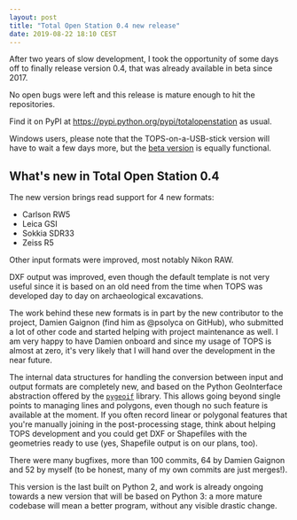 ```yaml
---
layout: post
title: "Total Open Station 0.4 new release"
date: 2019-08-22 18:10 CEST
---
```


After two years of slow development, I took the opportunity of some days off to
finally release version 0.4, that was already available in beta since 2017.

No open bugs were left and this release is mature enough to hit the repositories.

Find it on PyPI at <https://pypi.python.org/pypi/totalopenstation> as usual.

Windows users, please note that the TOPS-on-a-USB-stick version will have to
wait a few days more, but the [beta version](https://tops.iosa.it/2016/06/22/portable-tops-beta.html) is equally functional.

## What's new in Total Open Station 0.4

The new version brings read support for 4 new formats:

- Carlson RW5 
- Leica GSI
- Sokkia SDR33
- Zeiss R5

Other input formats were improved, most notably Nikon RAW.

DXF output was improved, even though the default template is not very
useful since it is based on an old need from the time when TOPS was
developed day to day on archaeological excavations.

The work behind these new formats is in part by the new contributor to the
project, Damien Gaignon (find him as @psolyca on GitHub), who submitted a lot
of other code and started helping with project maintenance as well. I am
very happy to have Damien onboard and since my usage of TOPS is almost at zero,
it's very likely that I will hand over the development in the near future.

The internal data structures for handling the conversion between input and
output formats are completely new, and based on the Python GeoInterface
abstraction offered by the [`pygeoif`](https://pypi.org/project/pygeoif/)
library. This allows going beyond single points to managing lines and polygons,
even though no such feature is available at the moment. If you often record
linear or polygonal features that you're manually joining in the post-processing
stage, think about helping TOPS development and you could get DXF or Shapefiles
with the geometries ready to use (yes, Shapefile output is on our plans, too).

There were many bugfixes, more than 100 commits, 64 by Damien Gaignon and 52 by
myself (to be honest, many of my own commits are just merges!).

This version is the last built on Python 2, and work is already ongoing towards
a new version that will be based on Python 3: a more mature codebase will
mean a better program, without any visible drastic change.

